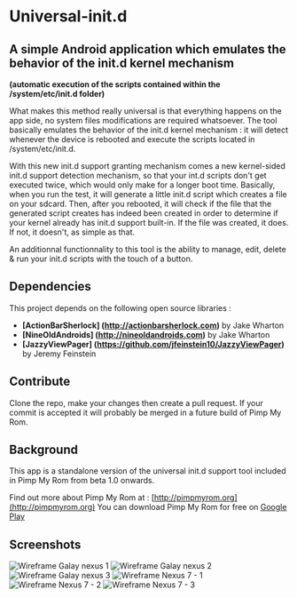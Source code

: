 Universal-init.d
================

## A simple Android application which emulates the behavior of the init.d kernel mechanism
**(automatic execution of the scripts contained within the /system/etc/init.d folder)**

What makes this method really universal is that everything happens on the app side, no system files modifications are required whatsoever. The tool basically emulates the behavior of the init.d kernel mechanism : it will detect whenever the device is rebooted and execute the scripts located in /system/etc/init.d.

With this new init.d support granting mechanism comes a new kernel-sided init.d support detection mechanism, so that your int.d scripts don't get executed twice, which would only make for a longer boot time.
Basically, when you run the test, it will generate a little init.d script which creates a file on your sdcard. Then, after you rebooted, it will check if the file that the generated script creates has indeed been created in order to determine if your kernel already has init.d support built-in. If the file was created, it does. If not, it doesn't, as simple as that.

An additionnal functionnality to this tool is the ability to manage, edit, delete & run your init.d scripts with the touch of a button.

## Dependencies
This project depends on the following open source libraries :

* **[ActionBarSherlock] (http://actionbarsherlock.com)** by Jake Wharton
* **[NineOldAndroids] (http://nineoldandroids.com)** by Jake Wharton
* **[JazzyViewPager] (https://github.com/jfeinstein10/JazzyViewPager)** by Jeremy Feinstein

## Contribute
Clone the repo, make your changes then create a pull request. If your commit is accepted it will probably be merged in a future build of Pimp My Rom.

## Background
This app is a standalone version of the universal init.d support tool included in Pimp My Rom from beta 1.0 onwards.

Find out more about Pimp My Rom at : [http://pimpmyrom.org](http://pimpmyrom.org)
You can download Pimp My Rom for free on [Google Play](https://play.google.com/store/apps/details?id=com.androguide.pimp.my.rom)

## Screenshots

![Wireframe Galay nexus 1](http://168.144.134.166/screenshots/framed-initd1.jpg) ![Wireframe Galay nexus 2](http://168.144.134.166/screenshots/framed-initd2.jpg) ![Wireframe Galay nexus 3](http://168.144.134.166/screenshots/framed_initd3.jpg)
![Wireframe Nexus 7 - 1](http://168.144.134.166/screenshots/framed-initd4.jpg) ![Wireframe Nexus 7 - 2](http://168.144.134.166/screenshots/framed-initd5.jpg) ![Wireframe Nexus 7 - 3](http://168.144.134.166/screenshots/framed-initd6.jpg)

